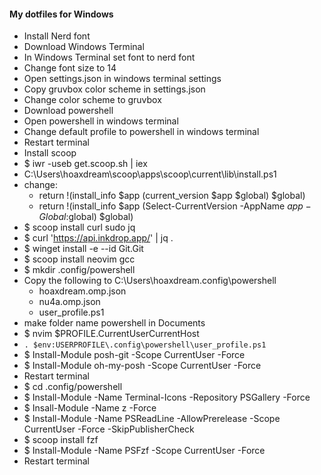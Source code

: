 #### My dotfiles for Windows
- Install Nerd font
- Download Windows Terminal
- In Windows Terminal set font to nerd font
- Change font size to 14
- Open settings.json in windows terminal settings
- Copy gruvbox color scheme in settings.json
- Change color scheme to gruvbox
- Download powershell
- Open powershell in windows terminal
- Change default profile to powershell in windows terminal
- Restart terminal
- Install scoop
- $ iwr -useb get.scoop.sh | iex
- C:\Users\hoaxdream\scoop\apps\scoop\current\lib\install.ps1
- change:
	- return !(install_info $app (current_version $app $global) $global)
	- return !(install_info $app (Select-CurrentVersion -AppName $app -Global:$global) $global)
- $ scoop install curl sudo jq
- $ curl 'https://api.inkdrop.app/' | jq .
- $ winget install -e --id Git.Git
- $ scoop install neovim gcc
- $ mkdir .config/powershell
- Copy the following to C:\Users\hoaxdream\.config\powershell
	- hoaxdream.omp.json
	- nu4a.omp.json
	- user_profile.ps1
- make folder name powershell in Documents
- $ nvim $PROFILE.CurrentUserCurrentHost
- `. $env:USERPROFILE\.config\powershell\user_profile.ps1`
- $ Install-Module posh-git -Scope CurrentUser -Force
- $ Install-Module oh-my-posh -Scope CurrentUser -Force
- Restart terminal
- $ cd .config/powershell
- $ Install-Module -Name Terminal-Icons -Repository PSGallery -Force
- $ Insall-Module -Name z -Force
- $ Install-Module -Name PSReadLine -AllowPrerelease -Scope CurrentUser -Force -SkipPublisherCheck
- $ scoop install fzf
- $ Install-Module -Name PSFzf -Scope CurrentUser -Force
- Restart terminal
